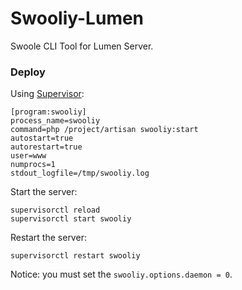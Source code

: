 Swooliy-Lumen
==============

Swoole CLI Tool for Lumen Server.

### Deploy 

Using [Supervisor](http://www.supervisord.org):

```shell
[program:swooliy]
process_name=swooliy
command=php /project/artisan swooliy:start
autostart=true
autorestart=true
user=www
numprocs=1
stdout_logfile=/tmp/swooliy.log
```

Start the server:

```shell
supervisorctl reload 
supervisorctl start swooliy
```

Restart the server:
```
supervisorctl restart swooliy
```
Notice: you must set the `swooliy.options.daemon = 0`.